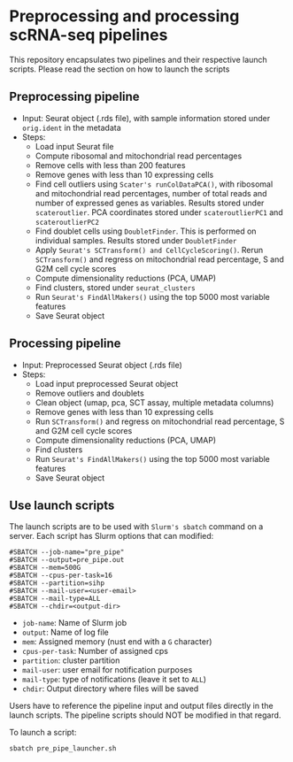 # Preprocessing and processing scRNA-seq pipelines

This repository encapsulates two pipelines and their respective launch scripts. Please read the section on how to launch the scripts

## Preprocessing pipeline

* Input: Seurat object (.rds file), with sample information stored under `orig.ident` in the metadata
* Steps:
	* Load input Seurat file
	* Compute ribosomal and mitochondrial read percentages
	* Remove cells with less than 200 features
	* Remove genes with less than 10 expressing cells
	* Find cell outliers using `Scater's runColDataPCA()`, with ribosomal and mitochondrial read percentages, number of total reads and number of expressed genes as variables. Results stored under `scateroutlier`. PCA coordinates stored under `scateroutlierPC1` and `scateroutlierPC2`
	* Find doublet cells using `DoubletFinder`. This is performed on individual samples. Results stored under `DoubletFinder`
	* Apply `Seurat's SCTransform() and CellCycleScoring()`. Rerun `SCTransform()` and regress on mitochondrial read percentage, S and G2M cell cycle scores
	* Compute dimensionality reductions (PCA, UMAP)
	* Find clusters, stored under `seurat_clusters`
	* Run `Seurat's FindAllMakers()` using the top 5000 most variable features
	* Save Seurat object

## Processing pipeline
* Input: Preprocessed Seurat object (.rds file)
* Steps:
	* Load input preprocessed Seurat object
	* Remove outliers and doublets
	* Clean object (umap, pca, SCT assay, multiple metadata columns)
	* Remove genes with less than 10 expressing cells
	* Run `SCTransform()` and regress on mitochondrial read percentage, S and G2M cell cycle scores
	* Compute dimensionality reductions (PCA, UMAP)
	* Find clusters
	* Run `Seurat's FindAllMakers()` using the top 5000 most variable features
	* Save Seurat object

## Use launch scripts
The launch scripts are to be used with `Slurm's sbatch` command on a server. Each script has Slurm options that can modified:

```
#SBATCH --job-name="pre_pipe"
#SBATCH --output=pre_pipe.out
#SBATCH --mem=500G
#SBATCH --cpus-per-task=16
#SBATCH --partition=sihp
#SBATCH --mail-user=<user-email>
#SBATCH --mail-type=ALL
#SBATCH --chdir=<output-dir>
```
* `job-name`: Name of Slurm job 
* `output`: Name of log file
* `mem`: Assigned memory (nust end with a `G` character)
* `cpus-per-task`: Number of assigned cps
* `partition`: cluster partition
* `mail-user`: user email for notification purposes
* `mail-type`: type of notifications (leave it set to `ALL`)
* `chdir`: Output directory where files will be saved

Users have to reference the pipeline input and output files directly in the launch scripts. The pipeline scripts should NOT be modified in that regard.

To launch a script:
```
sbatch pre_pipe_launcher.sh
```
